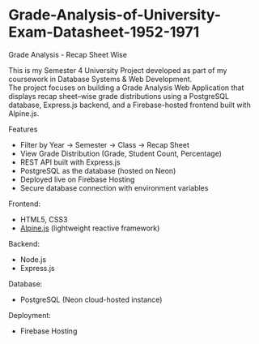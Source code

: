 # Grade-Analysis-of-University-Exam-Datasheet-1952-1971
Grade Analysis - Recap Sheet Wise

This is my Semester 4 University Project developed as part of my coursework in Database Systems & Web Development.  
The project focuses on building a Grade Analysis Web Application that displays recap sheet–wise grade distributions using a PostgreSQL database, Express.js backend, and a Firebase-hosted frontend built with Alpine.js.

Features
- Filter by Year → Semester → Class → Recap Sheet
- View Grade Distribution (Grade, Student Count, Percentage)
- REST API built with Express.js
- PostgreSQL as the database (hosted on Neon)
- Deployed live on Firebase Hosting
- Secure database connection with environment variables

Frontend:  
- HTML5, CSS3  
- [Alpine.js](https://alpinejs.dev/) (lightweight reactive framework)  

Backend:
- Node.js  
- Express.js  

Database:
- PostgreSQL (Neon cloud-hosted instance)  

Deployment:
- Firebase Hosting  

